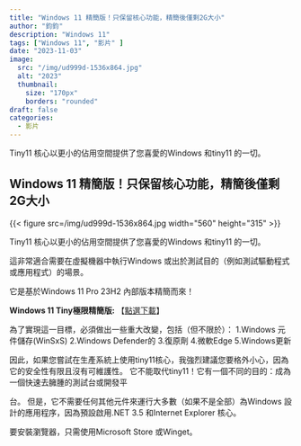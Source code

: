 ```yaml
---
title: "Windows 11 精簡版！只保留核心功能，精簡後僅剩2G大小"
author: "鈞鈞"
description: "Windows 11"
tags: ["Windows 11", "影片" ]
date: "2023-11-03"
image:
  src: "/img/ud999d-1536x864.jpg"
  alt: "2023"
  thumbnail:
    size: "170px"
    borders: "rounded"
draft: false
categories:
  - 影片
---
```


Tiny11 核心以更小的佔用空間提供了您喜愛的Windows 和tiny11 的一切。
<!--more-->

## Windows 11 精簡版！只保留核心功能，精簡後僅剩2G大小

<left>{{< figure src=/img/ud999d-1536x864.jpg width="560" height="315" >}}</left>

Tiny11 核心以更小的佔用空間提供了您喜愛的Windows 和tiny11 的一切。

這非常適合需要在虛擬機器中執行Windows 或出於測試目的（例如測試驅動程式或應用程式）的場景。

它是基於Windows 11 Pro 23H2 內部版本精簡而來！


**Windows 11 Tiny極限精簡版:** 【[點選下載](https://archive.org/details/tiny-11-core-x-64-beta-1)】

為了實現這一目標，必須做出一些重大改變，包括（但不限於）：
1.Windows 元件儲存(WinSxS)
2.Windows Defender的
3.復原劑
4.微軟Edge
5.Windows更新

因此，如果您嘗試在生產系統上使用tiny11核心，我強烈建議您要格外小心，因為它的安全性有限且沒有可維護性。
它不能取代tiny11！它有一個不同的目的：成為一個快速去臃腫的測試台或開發平

台。
但是，它不需要任何其他元件來運行大多數（如果不是全部）為Windows 設計的應用程序，因為預設啟用.NET 3.5 和Internet Explorer 核心。

要安裝瀏覽器，只需使用Microsoft Store 或Winget。
